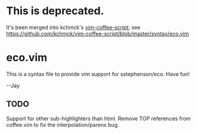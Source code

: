 # This is deprecated.

It's been merged into kchmck's [vim-coffee-script][]; see https://github.com/kchmck/vim-coffee-script/blob/master/syntax/eco.vim

[vim-coffee-script]: https://github.com/kchmck/vim-coffee-script

# eco.vim

This is a syntax file to provide vim support for sstephenson/eco.  Have fun!

--Jay

## TODO

Support for other sub-highlighters than html.
Remove TOP references from coffee.vim to fix the interpolation/parens bug.
